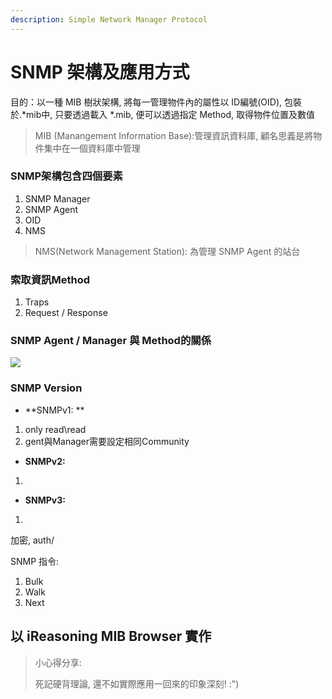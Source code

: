 ```yaml
---
description: Simple Network Manager Protocol
---
```


# SNMP 架構及應用方式

目的：以一種 MIB 樹狀架構, 將每一管理物件內的屬性以 ID編號(OID), 包裝於.\*mib中, 只要透過載入 \*.mib, 便可以透過指定 Method, 取得物件位置及數值

> MIB (Manangement Information Base):管理資訊資料庫, 顧名思義是將物件集中在一個資料庫中管理

### SNMP架構包含四個要素

1. SNMP Manager
2. SNMP Agent
3. OID
4. NMS

> NMS(Network Management Station): 為管理 SNMP Agent 的站台

### 索取資訊Method

1. Traps
2. Request / Response



### SNMP Agent / Manager 與 Method的關係

![](.gitbook/assets/SNMP\_function.png)



### SNMP Version

* **SNMPv1: **

1. only read\read
2. gent與Manager需要設定相同Community

* **SNMPv2:**

1.

* **SNMPv3:**

1.

加密, auth/



SNMP 指令:

1. Bulk
2. Walk
3. Next

## 以 iReasoning MIB Browser 實作



> 小心得分享:
>
> 死記硬背理論, 還不如實際應用一回來的印象深刻! :")

